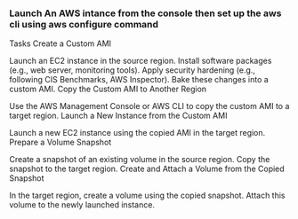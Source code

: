 ### Launch An AWS intance from the console then set up the aws cli using aws configure command ####
Tasks
Create a Custom AMI

Launch an EC2 instance in the source region.
Install software packages (e.g., web server, monitoring tools).
Apply security hardening (e.g., following CIS Benchmarks, AWS Inspector).
Bake these changes into a custom AMI.
Copy the Custom AMI to Another Region

Use the AWS Management Console or AWS CLI to copy the custom AMI to a target region.
Launch a New Instance from the Custom AMI

Launch a new EC2 instance using the copied AMI in the target region.
Prepare a Volume Snapshot

Create a snapshot of an existing volume in the source region.
Copy the snapshot to the target region.
Create and Attach a Volume from the Copied Snapshot

In the target region, create a volume using the copied snapshot.
Attach this volume to the newly launched instance.
